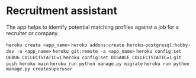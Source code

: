 # Recruitment assistant
The app helps to identify potential matching profiles against a job for a recruiter or company.


`heroku create <app_name>`
`heroku addons:create heroku-postgresql:hobby-dev -a <app_name>`
`heroku git:remote -a <app_name>`
`heroku config:set DEBUG_COLLECTSTATIC=1`
`heroku config:set DISABLE_COLLECTSTATIC=1`
`git push heroku main`
`heroku run python manage.py migrate`
`heroku run python manage.py createsuperuser`
